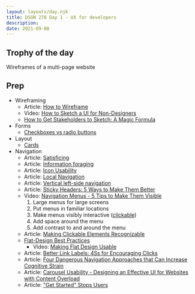 ```yaml
---
layout: layouts/day.njk
title: DSGN 270 Day 1 - UX for developers
description: 
date: 2021-09-08
---
```


## Trophy of the day
Wireframes of a multi-page website

## Prep
- Wireframing
    - Article: [How to Wireframe](https://www.nngroup.com/articles/draw-wireframe-even-if-you-cant-draw/)
    - Video: [How to Sketch a UI for Non-Designers](https://www.youtube.com/watch?v=X2CbeBojKVM)
    - [How to Get Stakeholders to Sketch: A Magic Formula](https://www.nngroup.com/articles/how-to-get-stakeholders-to-sketch/)
- Forms
    - [Checkboxes vs radio buttons](https://www.nngroup.com/articles/checkboxes-vs-radio-buttons/)
- Layout
    - [Cards](https://www.nngroup.com/articles/cards-component/)
- Navigation
    - Article: [Satisficing](https://www.nngroup.com/articles/satisficing/)
    - Article: [Information foraging](https://www.nngroup.com/articles/information-foraging/)
    - Article: [Icon Usability](https://www.nngroup.com/articles/icon-usability/)
    - Article: [Local Navigation](https://www.nngroup.com/articles/local-navigation/)
    - Article: [Vertical left-side navigation](https://www.nngroup.com/articles/vertical-nav/)
    - Article: [Sticky Headers: 5 Ways to Make Them Better](https://www.nngroup.com/articles/sticky-headers/)
    - Video: [Navigation Menus - 5 Tips to Make Them Visible](https://www.nngroup.com/videos/navigation-menu-visibility/)
        1. Large menus for large screens
        2. Put menus in familiar locations
        3. Make menus visibly interactive ([clickable](https://www.nngroup.com/articles/clickable-elements/))
        4. Add space around the menu
        5. Add contrast to and around the menu
    - Article: [Making Clickable Elements Recognizable](https://www.nngroup.com/articles/clickable-elements/)
    - [Flat-Design Best Practices](https://www.nngroup.com/articles/flat-design-best-practices/)
        - Video: [Making Flat Design Usable](https://www.nngroup.com/videos/making-flat-design-usable/)
    - Article: [Better Link Labels: 4Ss for Encouraging Clicks](https://www.nngroup.com/articles/better-link-labels/)
    - Article: [Four Dangerous Navigation Approaches that Can Increase Cognitive Strain](https://www.nngroup.com/articles/navigation-cognitive-strain/)
    - Article: [Carousel Usability - Designing an Effective UI for Websites with Content Overload](https://www.nngroup.com/articles/designing-effective-carousels/)
    - Article: ["Get Started" Stops Users](https://www.nngroup.com/articles/get-started/)

